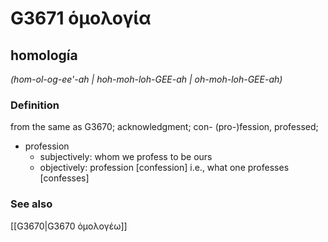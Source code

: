 # G3671 ὁμολογία

## homología

_(hom-ol-og-ee'-ah | hoh-moh-loh-GEE-ah | oh-moh-loh-GEE-ah)_

### Definition

from the same as G3670; acknowledgment; con- (pro-)fession, professed; 

- profession
  - subjectively: whom we profess to be ours
  - objectively: profession [confession] i.e., what one professes [confesses]

### See also

[[G3670|G3670 ὁμολογέω]]
